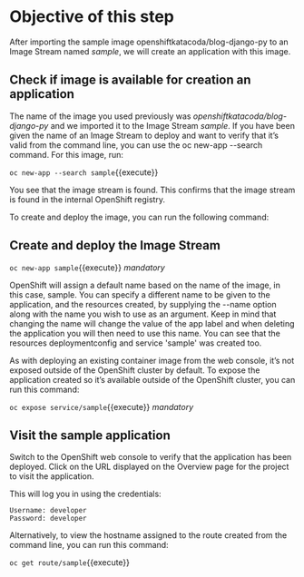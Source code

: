 # Objective of this step

After importing the sample image openshiftkatacoda/blog-django-py to an Image Stream named *sample*, we will create an application with this image.

## Check if image is available for creation an application

The name of the image you used previously was *openshiftkatacoda/blog-django-py* and we imported it to the Image Stream *sample*. If you have been given the name of an Image Stream to deploy and want to verify that it’s valid from the command line, you can use the oc new-app --search command. For this image, run:

`oc new-app --search sample`{{execute}}

You see that the image stream is found. This confirms that the image stream is found in the internal OpenShift registry.

To create and deploy the image, you can run the following command:

## Create and deploy the Image Stream

`oc new-app sample`{{execute}} *mandatory*

OpenShift will assign a default name based on the name of the image, in this case, sample. You can specify a different name to be given to the application, and the resources created, by supplying the --name option along with the name you wish to use as an argument. Keep in mind that changing the name will change the value of the app label and when deleting the application you will then need to use this name. You can see that the resources deploymentconfig and service 'sample' was created too.

As with deploying an existing container image from the web console, it’s not exposed outside of the OpenShift cluster by default. To expose the application created so it’s available outside of the OpenShift cluster, you can run this command:

`oc expose service/sample`{{execute}} *mandatory*

## Visit the sample application

Switch to the OpenShift web console to verify that the application has been deployed. Click on the URL displayed on the Overview page for the project to visit the application.

This will log you in using the credentials:

    Username: developer
    Password: developer

Alternatively, to view the hostname assigned to the route created from the command line, you can run this command:

`oc get route/sample`{{execute}}
